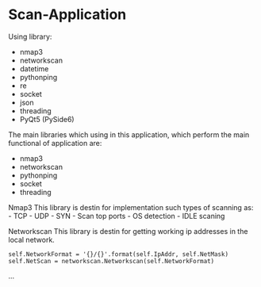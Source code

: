 # Scan-Application

Using library:
  - nmap3
  - networkscan
  - datetime
  - pythonping
  - re
  - socket
  - json
  - threading
  - PyQt5 (PySide6)
  
The main libraries which using in this application, which perform the main functional of application are:
  - nmap3
  - networkscan
  - pythonping
  - socket
  - threading

Nmap3
  This library is destin for implementation such types of scanning as:
    - TCP
    - UDP
    - SYN
    - Scan top ports
    - OS detection
    - IDLE scaning
    
Networkscan
  This library is destin for getting working ip addresses in the local network.
  
    self.NetworkFormat = '{}/{}'.format(self.IpAddr, self.NetMask)
    self.NetScan = networkscan.Networkscan(self.NetworkFormat)
...
